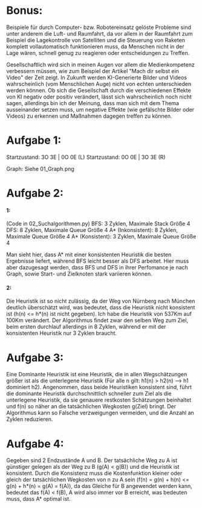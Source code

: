 # Bonus:

Beispiele für durch Computer- bzw. Robotereinsatz gelöste Probleme sind unter anderem die Luft- und Raumfahrt, da vor allem in der Raumfahrt zum Beispiel die Lagekontrolle von Satelliten und die Steuerung von Raketen komplett vollautomatisch funktionieren muss, da Menschen nicht in der Lage wären, schnell genug zu reagieren oder entscheidungen zu Treffen.

Gesellschaftlich wird sich in meinen Augen vor allem die Medienkompetenz verbessern müssen, wie zum Beispiel der Artikel "Mach dir selbst ein Video" der Zeit zeigt. In Zukunft werden KI-Generierte Bilder und Videos wahrscheinlich (vom Menschlichen Auge) nicht von echten unterschieden werden können. Ob sich die Gesellschaft durch die verschiedenen Effekte von KI negativ oder positiv verändert, lässt sich wahrscheinlich noch nicht sagen, allerdings bin ich der Meinung, dass man sich mit dem Thema ausseinander setzen muss, um negative Effekte (wie gefälschte Bilder oder Videos) zu erkennen und Maßnahmen dagegen treffen zu können.


# Aufgabe 1:


Startzustand: 3O 3E | 0O 0E (L)
Startzustand: 0O 0E | 3O 3E (R)

Graph: Siehe 01_Graph.png


# Aufgabe 2:

#### 1:
(Code in 02_Suchalgorithmen.py)
BFS: 3 Zyklen, Maximale Stack Größe 4
DFS: 8 Zyklen, Maximale Queue Größe 4
A* (Inkonsistent): 8 Zyklen, Maximale Queue Größe 4
A* (Konsistent): 3 Zyklen, Maximale Queue Größe 4

Man sieht hier, dass A* mit einer konsistenten Heuristik die besten Ergebnisse liefert, während BFS leicht besser als DFS arbeitet. Hier muss aber dazugesagt werden, dass BFS und DFS in ihrer Perfomance je nach Graph, sowie Start- und Zielknoten stark variieren können.

#### 2:
Die Heuristik ist so nicht zulässig, da der Weg von Nürnberg nach München deutlich überschätzt wird, was bedeutet, dass die Heuristik nicht konsistent ist (h(n) <= h*(n) ist nicht gegeben). Ich habe die Heuristik von 537Km auf 100Km verändert. Der Algorithmus findet zwar den selben Weg zum Ziel, beim ersten durchlauf allerdings in 8 Zyklen, während er mit der konsistenten Heuristik nur 3 Zyklen braucht.


# Aufgabe 3:

Eine Dominante Heuristik ist eine Heuristik, die in allen Wegschätzungen größer ist als die unterlegene Heuristik (Für alle n gilt: h1(n) > h2(n) --> h1 dominiert h2). Angenommen, dass beide Heuristiken konsistent sind, führt die dominante Heuristik durchschnittlich schneller zum Ziel als die unterlegene Heuristik, da sie genauere restkosten Schätzungen beinhaltet und f(n) so näher an die tatsächlichen Wegkosten g(Ziel) bringt. Der Algorithmus kann so Falsche verzweigungen vermeiden, und die Anzahl an Zyklen reduzieren.


# Aufgabe 4:

Gegeben sind 2 Endzustände A und B. Der tatsächliche Weg zu A ist günstiger gelegen als der Weg zu B (g(A) < g(B)) und die Heuristik ist konsistent. Durch die Konsistenz muss die Kostenfunktion kleiner oder gleich der tatsächlichen Wegkosten von n zu A sein (f(n) = g(n) + h(n) <= g(n) + h*(n) = g(A) = f(A)), da das Gleiche für B angewendet werden kann, bedeutet das f(A) < f(B), A wird also immer vor B erreicht, was bedeuten muss, dass A* optimal ist.